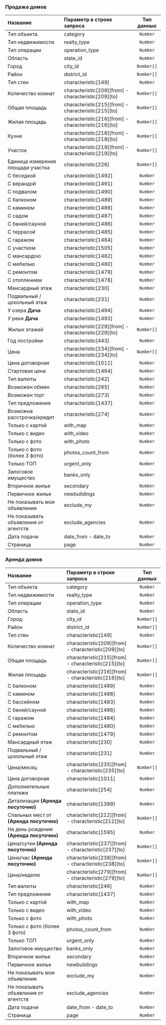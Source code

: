  <h3><a id="__52"></a><strong>Продажа домов</strong></h3>
            <table class="table table-striped table-bordered">
                <thead>
                <tr>
                    <th style="text-align:left">Название</th>
                    <th style="text-align:left">Параметр в строке запроса</th>
                    <th style="text-align:center">Тип данных</th>
                </tr>
                </thead>
                <tbody>
                <tr>
                    <td style="text-align:left">Тип объекта</td>
                    <td style="text-align:left">category</td>
                    <td style="text-align:center"><code>Number</code></td>
                </tr>
                <tr>
                    <td style="text-align:left">Тип недвижимости</td>
                    <td style="text-align:left">realty_type</td>
                    <td style="text-align:center"><code>Number</code></td>
                </tr>
                <tr>
                    <td style="text-align:left">Тип операции</td>
                    <td style="text-align:left">operation_type</td>
                    <td style="text-align:center"><code>Number</code></td>
                </tr>
                <tr>
                    <td style="text-align:left">Область</td>
                    <td style="text-align:left">state_id</td>
                    <td style="text-align:center"><code>Number</code></td>
                </tr>
                <tr>
                    <td style="text-align:left">Город</td>
                    <td style="text-align:left">city_id</td>
                    <td style="text-align:center"><code>Number[]</code></td>
                </tr>
                <tr>
                    <td style="text-align:left">Район</td>
                    <td style="text-align:left">district_id</td>
                    <td style="text-align:center"><code>Number[]</code></td>
                </tr>
                <tr>
                    <td style="text-align:left">Тип стен</td>
                    <td style="text-align:left">characteristic[149]</td>
                    <td style="text-align:center"><code>Number</code></td>
                </tr>
                <tr>
                    <td style="text-align:left">Количество комнат</td>
                    <td style="text-align:left">characteristic[209][from] - characteristic[209][to]</td>
                    <td style="text-align:center"><code>Number[]</code></td>
                </tr>
                <tr>
                    <td style="text-align:left">Общая площадь</td>
                    <td style="text-align:left">characteristic[215][from] - characteristic[215][to]</td>
                    <td style="text-align:center"><code>Number[]</code></td>
                </tr>
                <tr>
                    <td style="text-align:left">Жилая площадь</td>
                    <td style="text-align:left">characteristic[216][from] - characteristic[216][to]</td>
                    <td style="text-align:center"><code>Number[]</code></td>
                </tr>
                <tr>
                    <td style="text-align:left">Кухня</td>
                    <td style="text-align:left">characteristic[218][from] - characteristic[218][to]</td>
                    <td style="text-align:center"><code>Number[]</code></td>
                </tr>
                <tr>
                    <td style="text-align:left">Участок</td>
                    <td style="text-align:left">characteristic[219][from] - characteristic[219][to]</td>
                    <td style="text-align:center"><code>Number[]</code></td>
                </tr>
                <tr>
                    <td style="text-align:left">Единица измерения площади участка</td>
                    <td style="text-align:left">characteristic[226]</td>
                    <td style="text-align:center"><code>Number[]</code></td>
                </tr>
                <tr>
                    <td style="text-align:left">C беседкой</td>
                    <td style="text-align:left">characteristic[1492]</td>
                    <td style="text-align:center"><code>Number</code></td>
                </tr>
                <tr>
                    <td style="text-align:left">С верандой</td>
                    <td style="text-align:left">characteristic[1491]</td>
                    <td style="text-align:center"><code>Number</code></td>
                </tr>
                <tr>
                    <td style="text-align:left">С подвалом</td>
                    <td style="text-align:left">characteristic[1490]</td>
                    <td style="text-align:center"><code>Number</code></td>
                </tr>
                <tr>
                    <td style="text-align:left">С балконом</td>
                    <td style="text-align:left">characteristic[1489]</td>
                    <td style="text-align:center"><code>Number</code></td>
                </tr>
                <tr>
                    <td style="text-align:left">С камином</td>
                    <td style="text-align:left">characteristic[1488]</td>
                    <td style="text-align:center"><code>Number</code></td>
                </tr>
                <tr>
                    <td style="text-align:left">С садом</td>
                    <td style="text-align:left">characteristic[1487]</td>
                    <td style="text-align:center"><code>Number</code></td>
                </tr>
                <tr>
                    <td style="text-align:left">С баней/сауной</td>
                    <td style="text-align:left">characteristic[1486]</td>
                    <td style="text-align:center"><code>Number</code></td>
                </tr>
                <tr>
                    <td style="text-align:left">С террасой</td>
                    <td style="text-align:left">characteristic[1485]</td>
                    <td style="text-align:center"><code>Number</code></td>
                </tr>
                <tr>
                    <td style="text-align:left">С гаражом</td>
                    <td style="text-align:left">characteristic[1484]</td>
                    <td style="text-align:center"><code>Number</code></td>
                </tr>
                <tr>
                    <td style="text-align:left">С участком</td>
                    <td style="text-align:left">characteristic[1505]</td>
                    <td style="text-align:center"><code>Number</code></td>
                </tr>
                <tr>
                    <td style="text-align:left">С мансардою</td>
                    <td style="text-align:left">characteristic[1482]</td>
                    <td style="text-align:center"><code>Number</code></td>
                </tr>
                <tr>
                    <td style="text-align:left">С мебелью</td>
                    <td style="text-align:left">characteristic[1480]</td>
                    <td style="text-align:center"><code>Number</code></td>
                </tr>
                <tr>
                    <td style="text-align:left">С ремонтом</td>
                    <td style="text-align:left">characteristic[1479]</td>
                    <td style="text-align:center"><code>Number</code></td>
                </tr>
                <tr>
                    <td style="text-align:left">С отоплением</td>
                    <td style="text-align:left">characteristic[1478]</td>
                    <td style="text-align:center"><code>Number</code></td>
                </tr>
                <tr>
                    <td style="text-align:left">Мансардный этаж</td>
                    <td style="text-align:left">characteristic[230]</td>
                    <td style="text-align:center"><code>Number</code></td>
                </tr>
                <tr>
                    <td style="text-align:left">Подвальный / цокольный этаж</td>
                    <td style="text-align:left">characteristic[231]</td>
                    <td style="text-align:center"><code>Number</code></td>
                </tr>
                <tr>
                    <td style="text-align:left">У озера <strong>Дача</strong></td>
                    <td style="text-align:left">characteristic[1494]</td>
                    <td style="text-align:center"><code>Number</code></td>
                </tr>
                <tr>
                    <td style="text-align:left">У реки <strong>Дача</strong></td>
                    <td style="text-align:left">characteristic[1493]</td>
                    <td style="text-align:center"><code>Number</code></td>
                </tr>
                <tr>
                    <td style="text-align:left">Жилых этажей</td>
                    <td style="text-align:left">characteristic[229][from] - characteristic[229][to]</td>
                    <td style="text-align:center"><code>Number[]</code></td>
                </tr>
                <tr>
                    <td style="text-align:left">Год постройки</td>
                    <td style="text-align:left">characteristic[443]</td>
                    <td style="text-align:center"><code>Number</code></td>
                </tr>
                <tr>
                    <td style="text-align:left">Цена</td>
                    <td style="text-align:left">characteristic[234][from] -characteristic[234][to]</td>
                    <td style="text-align:center"><code>Number[]</code></td>
                </tr>
                <tr>
                    <td style="text-align:left">Цена договорная</td>
                    <td style="text-align:left">characteristic[1011]</td>
                    <td style="text-align:center"><code>Number</code></td>
                </tr>
                <tr>
                    <td style="text-align:left">Стартовая цена</td>
                    <td style="text-align:left">characteristic[1464]</td>
                    <td style="text-align:center"><code>Number</code></td>
                </tr>
                <tr>
                    <td style="text-align:left">Тип валюты</td>
                    <td style="text-align:left">characteristic[242]</td>
                    <td style="text-align:center"><code>Number</code></td>
                </tr>
                <tr>
                    <td style="text-align:left">Возможен обмен</td>
                    <td style="text-align:left">characteristic[265]</td>
                    <td style="text-align:center"><code>Number</code></td>
                </tr>
                <tr>
                    <td style="text-align:left">Возможен торг</td>
                    <td style="text-align:left">characteristic[273]</td>
                    <td style="text-align:center"><code>Number</code></td>
                </tr>
                <tr>
                    <td style="text-align:left">Тип предложения</td>
                    <td style="text-align:left">characteristic[1437]</td>
                    <td style="text-align:center"><code>Number</code></td>
                </tr>
                <tr>
                    <td style="text-align:left">Возможна расстрочка/кредит</td>
                    <td style="text-align:left">characteristic[274]</td>
                    <td style="text-align:center"><code>Number</code></td>
                </tr>
                <tr>
                    <td style="text-align:left">Только с картой</td>
                    <td style="text-align:left">with_map</td>
                    <td style="text-align:center"><code>Number</code></td>
                </tr>
                <tr>
                    <td style="text-align:left">Только с видео</td>
                    <td style="text-align:left">with_video</td>
                    <td style="text-align:center"><code>Number</code></td>
                </tr>
                <tr>
                    <td style="text-align:left">Только с фото</td>
                    <td style="text-align:left">with_photo</td>
                    <td style="text-align:center"><code>Number</code></td>
                </tr>
                <tr>
                    <td style="text-align:left">Только с фото (более 3 фото)</td>
                    <td style="text-align:left">photos_count_from</td>
                    <td style="text-align:center"><code>Number</code></td>
                </tr>
                <tr>
                    <td style="text-align:left">Только ТОП</td>
                    <td style="text-align:left">urgent_only</td>
                    <td style="text-align:center"><code>Number</code></td>
                </tr>
                <tr>
                    <td style="text-align:left">Залоговое имущество</td>
                    <td style="text-align:left">banks_only</td>
                    <td style="text-align:center"><code>Number</code></td>
                </tr>
                <tr>
                    <td style="text-align:left">Вторичное жилье</td>
                    <td style="text-align:left">secondary</td>
                    <td style="text-align:center"><code>Number</code></td>
                </tr>
                <tr>
                    <td style="text-align:left">Первичное жилье</td>
                    <td style="text-align:left">newbuildings</td>
                    <td style="text-align:center"><code>Number</code></td>
                </tr>
                <tr>
                    <td style="text-align:left">Не показывать мои объявления</td>
                    <td style="text-align:left">exclude_my</td>
                    <td style="text-align:center"><code>Number</code></td>
                </tr>
                <tr>
                    <td style="text-align:left">Не показывать объявления от агентств</td>
                    <td style="text-align:left">exclude_agencies</td>
                    <td style="text-align:center"><code>Number</code></td>
                </tr>
                <tr>
                    <td style="text-align:left">Дата подачи</td>
                    <td style="text-align:left">date_from - date_to</td>
                    <td style="text-align:center"><code>Number</code></td>
                </tr>
                <tr>
                    <td style="text-align:left">Страница</td>
                    <td style="text-align:left">page</td>
                    <td style="text-align:center"><code>Number</code></td>
                </tr>
                </tbody>
            </table>
            <h3><a id="__111"></a><strong>Аренда домов</strong></h3>
            <table class="table table-striped table-bordered">
                <thead>
                <tr>
                    <th style="text-align:left">Название</th>
                    <th style="text-align:left">Параметр в строке запроса</th>
                    <th style="text-align:center">Тип данных</th>
                </tr>
                </thead>
                <tbody>
                <tr>
                    <td style="text-align:left">Тип объекта</td>
                    <td style="text-align:left">category</td>
                    <td style="text-align:center"><code>Number</code></td>
                </tr>
                <tr>
                    <td style="text-align:left">Тип недвижимости</td>
                    <td style="text-align:left">realty_type</td>
                    <td style="text-align:center"><code>Number</code></td>
                </tr>
                <tr>
                    <td style="text-align:left">Тип операции</td>
                    <td style="text-align:left">operation_type</td>
                    <td style="text-align:center"><code>Number</code></td>
                </tr>
                <tr>
                    <td style="text-align:left">Область</td>
                    <td style="text-align:left">state_id</td>
                    <td style="text-align:center"><code>Number</code></td>
                </tr>
                <tr>
                    <td style="text-align:left">Город</td>
                    <td style="text-align:left">city_id</td>
                    <td style="text-align:center"><code>Number[]</code></td>
                </tr>
                <tr>
                    <td style="text-align:left">Район</td>
                    <td style="text-align:left">district_id</td>
                    <td style="text-align:center"><code>Number[]</code></td>
                </tr>
                <tr>
                    <td style="text-align:left">Тип стен</td>
                    <td style="text-align:left">characteristic[149]</td>
                    <td style="text-align:center"><code>Number</code></td>
                </tr>
                <tr>
                    <td style="text-align:left">Количество комнат</td>
                    <td style="text-align:left">characteristic[209][from] - characteristic[209][to]</td>
                    <td style="text-align:center"><code>Number[]</code></td>
                </tr>
                <tr>
                    <td style="text-align:left">Общая площадь</td>
                    <td style="text-align:left">characteristic[215][from] - characteristic[215][to]</td>
                    <td style="text-align:center"><code>Number[]</code></td>
                </tr>
                <tr>
                    <td style="text-align:left">Жилая площадь</td>
                    <td style="text-align:left">characteristic[216][from] - characteristic[216][to]</td>
                    <td style="text-align:center"><code>Number[]</code></td>
                </tr>
                <tr>
                    <td style="text-align:left">С балконом</td>
                    <td style="text-align:left">characteristic[1489]</td>
                    <td style="text-align:center"><code>Number</code></td>
                </tr>
                <tr>
                    <td style="text-align:left">С камином</td>
                    <td style="text-align:left">characteristic[1488]</td>
                    <td style="text-align:center"><code>Number</code></td>
                </tr>
                <tr>
                    <td style="text-align:left">С бассейном</td>
                    <td style="text-align:left">characteristic[1483]</td>
                    <td style="text-align:center"><code>Number</code></td>
                </tr>
                <tr>
                    <td style="text-align:left">С баней/сауной</td>
                    <td style="text-align:left">characteristic[1486]</td>
                    <td style="text-align:center"><code>Number</code></td>
                </tr>
                <tr>
                    <td style="text-align:left">С гаражом</td>
                    <td style="text-align:left">characteristic[1484]</td>
                    <td style="text-align:center"><code>Number</code></td>
                </tr>
                <tr>
                    <td style="text-align:left">С мебелью</td>
                    <td style="text-align:left">characteristic[1480]</td>
                    <td style="text-align:center"><code>Number</code></td>
                </tr>
                <tr>
                    <td style="text-align:left">С ремонтом</td>
                    <td style="text-align:left">characteristic[1479]</td>
                    <td style="text-align:center"><code>Number</code></td>
                </tr>
                <tr>
                    <td style="text-align:left">Мансардный этаж</td>
                    <td style="text-align:left">characteristic[230]</td>
                    <td style="text-align:center"><code>Number</code></td>
                </tr>
                <tr>
                    <td style="text-align:left">Подвальный / цокольный этаж</td>
                    <td style="text-align:left">characteristic[231]</td>
                    <td style="text-align:center"><code>Number</code></td>
                </tr>
                <tr>
                    <td style="text-align:left">Цена/месяц</td>
                    <td style="text-align:left">characteristic[235][from] - characteristic[235][to]</td>
                    <td style="text-align:center"><code>Number[]</code></td>
                </tr>
                <tr>
                    <td style="text-align:left">Цена договорная</td>
                    <td style="text-align:left">characteristic[1011]</td>
                    <td style="text-align:center"><code>Number</code></td>
                </tr>
                <tr>
                    <td style="text-align:left">Дополнительные платежи</td>
                    <td style="text-align:left">characteristic[254]</td>
                    <td style="text-align:center"><code>Number</code></td>
                </tr>
                <tr>
                    <td style="text-align:left">Детализация <strong>(Аренда посуточно)</strong></td>
                    <td style="text-align:left">characteristic[1399]</td>
                    <td style="text-align:center"><code>Number</code></td>
                </tr>
                <tr>
                    <td style="text-align:left">Спальных мест от <strong>(Аренда посуточно)</strong></td>
                    <td style="text-align:left">characteristic[212][from] - characteristic[212][to]</td>
                    <td style="text-align:center"><code>Number[]</code></td>
                </tr>
                <tr>
                    <td style="text-align:left">На день рождения <strong>(Аренда посуточно)</strong></td>
                    <td style="text-align:left">characteristic[1595]</td>
                    <td style="text-align:center"><code>Number</code></td>
                </tr>
                <tr>
                    <td style="text-align:left">Цена/сутки  <strong>(Аренда посуточно)</strong></td>
                    <td style="text-align:left">characteristic[237][from] - characteristic[237][to]</td>
                    <td style="text-align:center"><code>Number[]</code></td>
                </tr>
                <tr>
                    <td style="text-align:left">Цена/час  <strong>(Аренда посуточно)</strong></td>
                    <td style="text-align:left">characteristic[238][from] - characteristic[238][to]</td>
                    <td style="text-align:center"><code>Number[]</code></td>
                </tr>
                <tr>
                    <td style="text-align:left">Цена/неделю</td>
                    <td style="text-align:left">characteristic[279][from] - characteristic[279][to]</td>
                    <td style="text-align:center"><code>Number[]</code></td>
                </tr>
                <tr>
                    <td style="text-align:left">Тип валюты</td>
                    <td style="text-align:left">characteristic[246]</td>
                    <td style="text-align:center"><code>Number</code></td>
                </tr>
                <tr>
                    <td style="text-align:left">Тип предложения</td>
                    <td style="text-align:left">characteristic[1437]</td>
                    <td style="text-align:center"><code>Number</code></td>
                </tr>
                <tr>
                    <td style="text-align:left">Только с картой</td>
                    <td style="text-align:left">with_map</td>
                    <td style="text-align:center"><code>Number</code></td>
                </tr>
                <tr>
                    <td style="text-align:left">Только с видео</td>
                    <td style="text-align:left">with_video</td>
                    <td style="text-align:center"><code>Number</code></td>
                </tr>
                <tr>
                    <td style="text-align:left">Только с фото</td>
                    <td style="text-align:left">with_photo</td>
                    <td style="text-align:center"><code>Number</code></td>
                </tr>
                <tr>
                    <td style="text-align:left">Только с фото (более 3 фото)</td>
                    <td style="text-align:left">photos_count_from</td>
                    <td style="text-align:center"><code>Number</code></td>
                </tr>
                <tr>
                    <td style="text-align:left">Только ТОП</td>
                    <td style="text-align:left">urgent_only</td>
                    <td style="text-align:center"><code>Number</code></td>
                </tr>
                <tr>
                    <td style="text-align:left">Залоговое имущество</td>
                    <td style="text-align:left">banks_only</td>
                    <td style="text-align:center"><code>Number</code></td>
                </tr>
                <tr>
                    <td style="text-align:left">Вторичное жилье</td>
                    <td style="text-align:left">secondary</td>
                    <td style="text-align:center"><code>Number</code></td>
                </tr>
                <tr>
                    <td style="text-align:left">Первичное жилье</td>
                    <td style="text-align:left">newbuildings</td>
                    <td style="text-align:center"><code>Number</code></td>
                </tr>
                <tr>
                    <td style="text-align:left">Не показывать мои объявления</td>
                    <td style="text-align:left">exclude_my</td>
                    <td style="text-align:center"><code>Number</code></td>
                </tr>
                <tr>
                    <td style="text-align:left">Не показывать объявления от агентств</td>
                    <td style="text-align:left">exclude_agencies</td>
                    <td style="text-align:center"><code>Number</code></td>
                </tr>
                <tr>
                    <td style="text-align:left">Дата подачи</td>
                    <td style="text-align:left">date_from - date_to</td>
                    <td style="text-align:center"><code>Number</code></td>
                </tr>
                <tr>
                    <td style="text-align:left">Страница</td>
                    <td style="text-align:left">page</td>
                    <td style="text-align:center"><code>Number</code></td>
                </tr>
                </tbody>
            </table>
